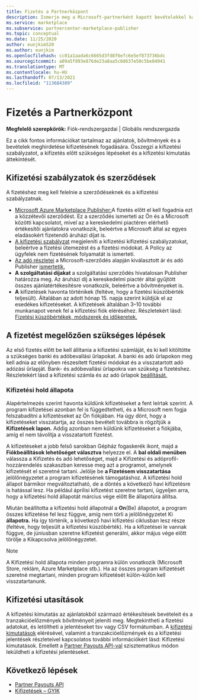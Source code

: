```yaml
---
title: Fizetés a Partnerközpont
description: Ismerje meg a Microsoft-partnerként kapott bevételekkel kapcsolatos kifizetéseket, például a kereskedelmi piactéri ajánlatokkal, az ösztönzőprogramokkal és a Felhőszolgáltató programon keresztül. Tartalmazza a kifizetési szabályzatot, a kifizetési hold állapotát és a kifizetési kimutatásokat.
ms.service: marketplace
ms.subservice: partnercenter-marketplace-publisher
ms.topic: conceptual
ms.date: 11/25/2020
author: eunjkim520
ms.author: eunjkim
ms.openlocfilehash: cc01a1aada6c6665d3fd8f6efc6e5ef873736bdc
ms.sourcegitcommit: a09a5f893e876de23a8aa5c0d637e50c5be84941
ms.translationtype: MT
ms.contentlocale: hu-HU
ms.lasthandoff: 07/13/2021
ms.locfileid: "113684389"
---
```

# <a name="getting-paid-in-partner-center"></a>Fizetés a Partnerközpont

**Megfelelő szerepkörök:** Fiók-rendszergazdai | Globális rendszergazda

Ez a cikk fontos információkat tartalmaz az ajánlatok, bővítmények és a bevételek meghirdetése kifizetésének fogadására. Összegzi a kifizetési szabályzatot, a kifizetés előtt szükséges lépéseket és a kifizetési kimutatás áttekintését.

## <a name="payout-policies-and-agreements"></a>Kifizetési szabályzatok és szerződések

A fizetéshez meg kell felelnie a szerződéseknek és a kifizetési szabályzatnak.

- [Microsoft Azure Marketplace Publisher:](/legal/marketplace/msft-publisher-agreement)A fizetés előtt el kell fogadnia ezt a közzétevői szerződést. Ez a szerződés ismerteti az Ön és a Microsoft közötti kapcsolatot, mivel az a kereskedelmi piactéren elérhető értékesítői ajánlatokra vonatkozik, beleértve a Microsoft által az egyes eladásokért fizetendő áruházi díjat is.
- [A kifizetési szabályzat](payout-policy-details.md) megjeleníti a kifizetési kifizetési szabályzatokat, beleértve a fizetési ütemezést és a fizetési módokat. A Policy az ügyfelek nem fizetésének folyamatát is ismerteti.
- [Az adó részletei](tax-details-marketplace.md) a Microsoft-szerződés alapján kiválasztott ár és adó Publisher [ismertetik.](/legal/marketplace/msft-publisher-agreement)
- **A szolgáltatási díjakat** a szolgáltatási szerződés hivatalosan Publisher határozza meg. Az áruházi díj a kereskedelmi piactér által gyűjtött összes ajánlatértékesítésre vonatkozik, beleértve a bővítményeket is.
- **A** kifizetések havonta történikek (feltéve, hogy a fizetési küszöbérték teljesült). Általában az adott hónap 15. napja szerint küldjük el az esedékes kifizetéseket. A kifizetések általában 3–10 további munkanapot venek fel a kifizetési fiók eléréséhez. Részletekért lásd: [Fizetési küszöbértékek, módszerek és időkeretek.](payment-thresholds-methods-timeframes.md)

## <a name="prerequisite-steps-before-getting-paid"></a>A fizetést megelőzően szükséges lépések

Az első fizetés előtt be kell állítania a kifizetési számláját, és ki kell kitöltötte a szükséges banki és adóbevallási űrlapokat. A banki és adó űrlapokon meg kell adnia az előnyben részesített fizetési módokat és a visszatartott adó adózási űrlapját. Bank- és adóbevallási űrlapokra van szükség a fizetéshez. Részletekért lásd a kifizetési számla és az adó űrlapok [beállítását.](set-up-your-payout-account.md)

### <a name="payout-hold-status"></a>Kifizetési hold állapota

Alapértelmezés szerint havonta küldünk kifizetéseket a fent leírtak szerint. A program kifizetései azonban fel is függedtetheti, és a Microsoft nem fogja felszabadítni a kifizetéseket az Ön fiókjában. Ha úgy dönt, hogy a kifizetéseket visszatartja, az összes bevételt továbbra is rögzítjük a **Kifizetések lapon.** Addig azonban nem küldünk kifizetéseket a fiókjába, amíg el nem távolítja a visszatartott fizetést.

A kifizetéseket a jobb  felső sarokban Gépház fogaskerék ikont, majd a **Fiókbeállítások lehetőséget választva** helyezze el. A **bal oldali menüben** válassza a  Kifizetés és adó lehetőséget, majd a Kifizetési és adóprofil-hozzárendelés szakaszban keresse meg azt a programot, amelynek kifizetését el szeretné tartani. Jelölje be **a Fizetésem visszatartása** jelölőnégyzetet a program kifizetésének támogatáshoz. A kifizetési hold állapot bármikor megváltoztatható, de a döntés a következő havi kifizetésre is hatással lesz. Ha például áprilisi kifizetést szeretne tartani, ügyeljen arra, hogy  a kifizetési hold állapotát március vége előtt Be állapotúra állítsa.

Miután beállította a kifizetési hold állapotnál a **On**(Be) állapotot, a program összes kifizetése fel lesz függve, amíg nem törli a jelölőnégyzetet Ki **állapotra.** Ha így történik, a következő havi kifizetési ciklusban lesz része (feltéve, hogy teljesült a kifizetési küszöbérték). Ha a kifizetései le vannak függve, de júniusban szeretne kifizetést generálni,  akkor május vége előtt törölje a Kikapcsolva jelölőnégyzetet.

>[!Note]
> A Kifizetési hold állapota minden programra külön vonatkozik (Microsoft Store, reklám, Azure Marketplace stb.). Ha az összes program kifizetését szeretné megtartani, minden program kifizetését külön-külön kell visszatartanunk.

## <a name="payout-statements"></a>Kifizetési utasítások

A kifizetési kimutatás az ajánlatokból származó értékesítések bevételeit és a tranzakcióelőzmények bővítményeit jeleníti meg. Megtekintheti a fizetési adatokat, és letöltheti a jelentéseket tsv vagy CSV formátumban. A [kifizetési kimutatások](payout-statement.md) elérésével, valamint a tranzakcióelőzmények és a kifizetési jelentések részleteivel kapcsolatos további információkért lásd: Kifizetési kimutatások. Emellett a [Partner Payouts API-val](https://apidocs.microsoft.com/services/partnerpayouts) szisztematikus módon leküldheti a kifizetési jelentéseket.

## <a name="next-steps"></a>Következő lépések

- [Partner Payouts API](https://apidocs.microsoft.com/services/partnerpayouts)
- [Kifizetések – GYIK](payout-faq.yml)